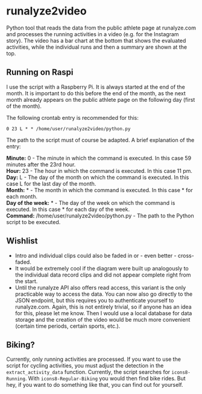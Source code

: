 # runalyze2video

Python tool that reads the data from the public athlete page at runalyze.com and processes the running activities in a video (e.g. for the Instagram story). The video has a bar chart at the bottom that shows the evaluated activities, while the individual runs and then a summary are shown at the top.

## Running on Raspi

I use the script with a Raspberry Pi. It is always started at the end of the month. It is important to do this before the end of the month, as the next month already appears on the public athlete page on the following day (first of the month).

The following crontab entry is recommended for this: 

`0 23 L * * /home/user/runalyze2video/python.py`

The path to the script must of course be adapted. A brief explanation of the entry:

**Minute:** 0 - The minute in which the command is executed. In this case 59 minutes after the 23rd hour.<br>
**Hour:** 23 - The hour in which the command is executed. In this case 11 pm.<br>
**Day:** L - The day of the month on which the command is executed. In this case L for the last day of the month.<br>
**Month:** * - The month in which the command is executed. In this case * for each month.<br>
**Day of the week:** * - The day of the week on which the command is executed. In this case * for each day of the week.<br>
**Command:** /home/user/runalyze2video/python.py - The path to the Python script to be executed.

## Wishlist

* Intro and individual clips could also be faded in or - even better - cross-faded.
* It would be extremely cool if the diagram were built up analogously to the individual data record clips and did not appear complete right from the start.
* Until the runalyze API also offers read access, this variant is the only practicable way to access the data. You can now also go directly to the JSON endpoint, but this requires you to authenticate yourself to runalyze.com. Again, this is not entirely trivial, so if anyone has an idea for this, please let me know.
Then I would use a local database for data storage and the creation of the video would be much more convenient (certain time periods, certain sports, etc.).

## Biking?

Currently, only running activities are processed. If you want to use the script for cycling activities, you must adjust the detection in the `extract_activity_data` function. Currently, the script searches for `icons8-Running`. With `icons8-Regular-Biking` you would then find bike rides. But hey, if you want to do something like that, you can find out for yourself.
